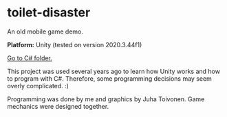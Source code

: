 # toilet-disaster
An old mobile game demo.

<p><b>Platform:</b> Unity (tested on version 2020.3.44f1)</p>

<a href="https://github.com/Tschokkinen/toilet-disaster/tree/main/Assets/Scripts">Go to C# folder.</a>

This project was used several years ago to learn how Unity works and how to program with C#. Therefore, some programming decisions may seem overly complicated. :)
<p>
Programming was done by me and graphics by Juha Toivonen.
Game mechanics were designed together.</p>
